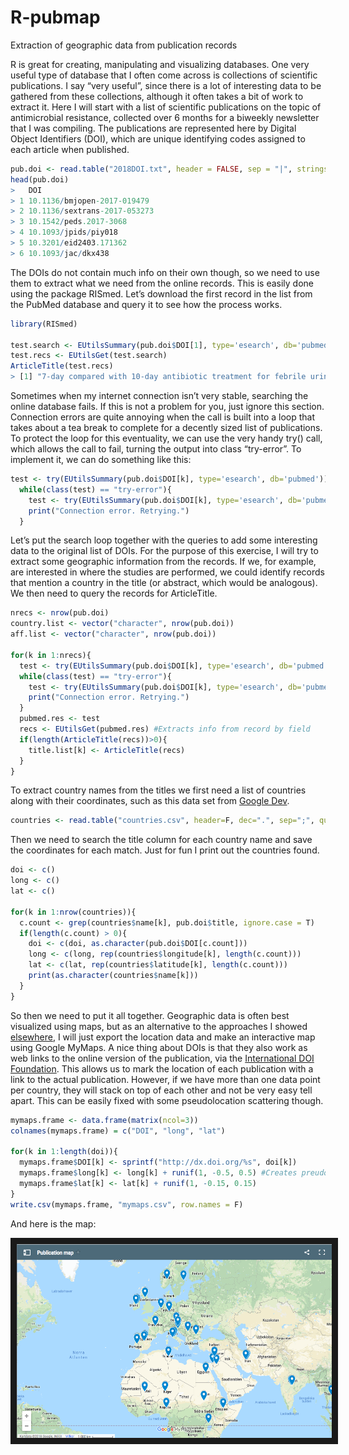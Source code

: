 # R-pubmap
Extraction of geographic data from publication records

R is great for creating, manipulating and visualizing databases. One very useful type of database that I often come across is collections of scientific publications. I say “very useful”, since there is a lot of interesting data to be gathered from these collections, although it often takes a bit of work to extract it.
Here I will start with a list of scientific publications on the topic of antimicrobial resistance, collected over 6 months for a biweekly newsletter that I was compiling. The publications are represented here by Digital Object Identifiers (DOI), which are unique identifying codes assigned to each article when published. 

```R
pub.doi <- read.table("2018DOI.txt", header = FALSE, sep = "|", stringsAsFactors=F, col.names = "DOI")
head(pub.doi)
>   DOI
> 1 10.1136/bmjopen-2017-019479
> 2 10.1136/sextrans-2017-053273
> 3 10.1542/peds.2017-3068
> 4 10.1093/jpids/piy018
> 5 10.3201/eid2403.171362
> 6 10.1093/jac/dkx438
```

The DOIs do not contain much info on their own though, so we need to use them to extract what we need from the online records. This is easily done using the package RISmed. Let’s download the first record in the list from the PubMed database and query it to see how the process works. 

```R
library(RISmed)

test.search <- EUtilsSummary(pub.doi$DOI[1], type='esearch', db='pubmed')
test.recs <- EUtilsGet(test.search)
ArticleTitle(test.recs)
> [1] "7-day compared with 10-day antibiotic treatment for febrile urinary tract infections in children: protocol of a randomised controlled trial."
```

Sometimes when my internet connection isn’t very stable, searching the online database fails. If this is not a problem for you, just ignore this section. Connection errors are quite annoying when the call is built into a loop that takes about a tea break to complete for a decently sized list of publications. To protect the loop for this eventuality, we can use the very handy try() call, which allows the call to fail, turning the output into class “try-error”. To implement it, we can do something like this:

```R
test <- try(EUtilsSummary(pub.doi$DOI[k], type='esearch', db='pubmed'))
  while(class(test) == "try-error"){
    test <- try(EUtilsSummary(pub.doi$DOI[k], type='esearch', db='pubmed'))
    print("Connection error. Retrying.")
  }
```

Let’s put the search loop together with the queries to add some interesting data to the original list of DOIs. For the purpose of this exercise, I will try to extract some geographic information from the records. If we, for example, are interested in where the studies are performed, we could identify records that mention a country in the title (or abstract, which would be analogous). We then need to query the records for ArticleTitle.

```R
nrecs <- nrow(pub.doi)
country.list <- vector("character", nrow(pub.doi))
aff.list <- vector("character", nrow(pub.doi))

for(k in 1:nrecs){ 
  test <- try(EUtilsSummary(pub.doi$DOI[k], type='esearch', db='pubmed')) #Gets record from pubmed database by DOI
  while(class(test) == "try-error"){
    test <- try(EUtilsSummary(pub.doi$DOI[k], type='esearch', db='pubmed')) # Protects loop against Error in file(con, "r") : cannot open the connection
    print("Connection error. Retrying.")
  }
  pubmed.res <- test
  recs <- EUtilsGet(pubmed.res) #Extracts info from record by field
  if(length(ArticleTitle(recs))>0){
    title.list[k] <- ArticleTitle(recs)
  }
}
```

To extract country names from the titles we first need a list of countries along with their coordinates, such as this data set from [Google Dev](https://developers.google.com/public-data/docs/canonical/countries_csv). 

```R
countries <- read.table("countries.csv", header=F, dec=".", sep=";", quote="\"")
```

Then we need to search the title column for each country name and save the coordinates for each match. Just for fun I print out the countries found.

```R
doi <- c()
long <- c()
lat <- c()

for(k in 1:nrow(countries)){
  c.count <- grep(countries$name[k], pub.doi$title, ignore.case = T)
  if(length(c.count) > 0){
    doi <- c(doi, as.character(pub.doi$DOI[c.count]))
    long <- c(long, rep(countries$longitude[k], length(c.count)))
    lat <- c(lat, rep(countries$latitude[k], length(c.count)))
    print(as.character(countries$name[k]))
  }
}
```

So then we need to put it all together. Geographic data is often best visualized using maps, but as an alternative to the approaches I showed [elsewhere](https://github.com/jonas-raposinha/R-map-plotting), I will just export the location data and make an interactive map using Google MyMaps. A nice thing about DOIs is that they also work as web links to the online version of the publication, via the [International DOI Foundation](http://dx.doi.org/). This allows us to mark the location of each publication with a link to the actual publication. However, if we have more than one data point per country, they will stack on top of each other and not be very easy tell apart. This can be easily fixed with some pseudolocation scattering though.

```R
mymaps.frame <- data.frame(matrix(ncol=3))
colnames(mymaps.frame) = c("DOI", "long", "lat")

for(k in 1:length(doi)){
  mymaps.frame$DOI[k] <- sprintf("http://dx.doi.org/%s", doi[k])
  mymaps.frame$long[k] <- long[k] + runif(1, -0.5, 0.5) #Creates preudolocation by adding random scatter
  mymaps.frame$lat[k] <- lat[k] + runif(1, -0.15, 0.15)
}
write.csv(mymaps.frame, "mymaps.csv", row.names = F)
```

And here is the map:

<a href="https://www.google.com/maps/d/embed?mid=1z0mtNo6B1ZDgp1Gm1UgQEFLWr3LVrrF9" target="_blank"><img src="https://github.com/jonas-raposinha/R-pubmap/blob/master/mapshot.png" alt="IMAGE ALT TEXT HERE" width="540" height="310" border="10" /></a>
